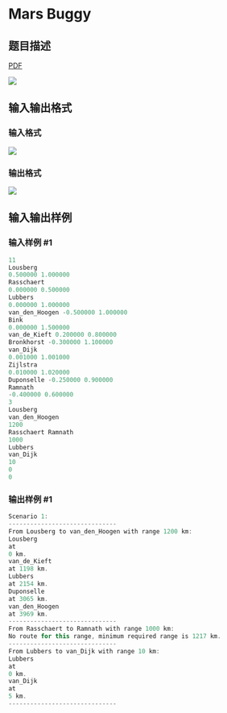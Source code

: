 # Mars Buggy

## 题目描述

[problemUrl]: https://uva.onlinejudge.org/index.php?option=com_onlinejudge&Itemid=8&category=22&page=show_problem&problem=1959

[PDF](https://uva.onlinejudge.org/external/110/p11018.pdf)

![](https://cdn.luogu.com.cn/upload/vjudge_pic/UVA11018/9cbf09b85b8bc2bd0b43354e317579f346f11533.png)

## 输入输出格式

### 输入格式

![](https://cdn.luogu.com.cn/upload/vjudge_pic/UVA11018/875e53d8af3bff4e3a75c2bc38bfaad629092b8c.png)

### 输出格式

![](https://cdn.luogu.com.cn/upload/vjudge_pic/UVA11018/a1a7aa3067aa2bdacb474146a89566717ac64744.png)

## 输入输出样例

### 输入样例 #1

```cpp
11
Lousberg
0.500000 1.000000
Rasschaert
0.000000 0.500000
Lubbers
0.000000 1.000000
van_den_Hoogen -0.500000 1.000000
Bink
0.000000 1.500000
van_de_Kieft 0.200000 0.800000
Bronkhorst -0.300000 1.100000
van_Dijk
0.001000 1.001000
Zijlstra
0.010000 1.020000
Duponselle -0.250000 0.900000
Ramnath
-0.400000 0.600000
3
Lousberg
van_den_Hoogen
1200
Rasschaert Ramnath
1000
Lubbers
van_Dijk
10
0
0
```


### 输出样例 #1

```cpp
Scenario 1:
------------------------------
From Lousberg to van_den_Hoogen with range 1200 km:
Lousberg
at
0 km.
van_de_Kieft
at 1198 km.
Lubbers
at 2154 km.
Duponselle
at 3065 km.
van_den_Hoogen
at 3969 km.
------------------------------
From Rasschaert to Ramnath with range 1000 km:
No route for this range, minimum required range is 1217 km.
------------------------------
From Lubbers to van_Dijk with range 10 km:
Lubbers
at
0 km.
van_Dijk
at
5 km.
------------------------------
```


